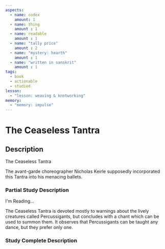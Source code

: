```yaml
---
aspects: 
  - name: codex
    amount: 1
  - name: thing
    amount : 1
  - name: readable
    amount : 1
  - name: "tally price"
    amount : 2
  - name: "mystery: hearth"
    amount : 1
  - name: "written in sanskrit"
    amount : 1
tags:
  - book
  - actionable
  - studied
lesson:
  - "lesson: weaving & knotworking"
memory:
  - "memory: impulse"
---
```


# The Ceaseless Tantra

## Description
The Ceaseless Tantra

The avant-garde choreographer Nicholas Keirle supposedly incorporated this Tantra into his menacing ballets.
### Partial Study Description
I'm Reading...

The Ceaseless Tantra is devoted mostly to warnings about the lively creatures called Percussigants, but concludes with a chant which can be used to summon them. It observes that Percussigants can be taught any dance, but they prefer only one.
### Study Complete Description
